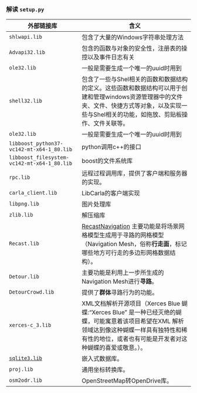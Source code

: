 

### 解读 `setup.py`

| 外部链接库                                                                  | 含义                                                                                                                    |
|------------------------------------------------------------------------|-----------------------------------------------------------------------------------------------------------------------|
| `shlwapi.lib`                                                          | 包含了大量的Windows字符串处理方法                                                                                                  |
| `Advapi32.lib`                                                         | 包含的函数与对象的安全性，注册表的操控以及事件日志有关                                                                                           |
| `ole32.lib`                                                            | 一般是需要生成一个唯一的uuid时用到                                                                                                   |
| `shell32.lib`                                                          | 包含了一些与Shel相关的函数和数据结构的定义。这些函数和数据结构可以用于创建和管理windows资源管理器中的文件夹、文件、快捷方式等对象，以及实现一些与Shel相关的功能，如拖放、剪贴板操作、文件关联等。              |
| `ole32.lib`                                                            | 一般是需要生成一个唯一的uuid时用到                                                                                                   |
| `libboost_python37-vc142-mt-x64-1_80.lib`                              | python调用c++的接口                                                                                                        |
| `libboost_filesystem-vc142-mt-x64-1_80.lib`                            | boost的文件系统库                                                                                                           |
| `rpc.lib`                                                              | 远程过程调用库，提供了客户端和服务器的实现。                                                                                                |
| `carla_client.lib`                                                     | LibCarla的客户端实现                                                                                                        |
| `libpng.lib`                                                           | 图片处理库                                                                                                                 |
| `zlib.lib`                                                             | 解压缩库                                                                                                                  |
| `Recast.lib`                                                           | [RecastNavigation](https://github.com/recastnavigation/recastnavigation) 主要功能是将场景网格模型生成用于寻路的网格模型（Navigation Mesh，俗称**行走面**，标记哪些地方可行走的多边形网格数据结构）。                          |
| `Detour.lib`                                                           | 主要功能是利用上一步所生成的Navigation Mesh进行**寻路**。                                                                                |
| `DetourCrowd.lib`                                                      | 提供了**群体**寻路行为的功能。                                                                                                     |
| `xerces-c_3.lib`                                                       | XML文档解析开源项目（Xerces Blue 蝴蝶:“Xerces Blue” 是一种已经灭绝的蝴蝶，可能寓意着该项目希望在XML 解析领域达到像这种蝴蝶一样具有独特性和稀有性的地位，或者也有可能是开发者对这种蝴蝶的喜爱或敬意。）。 |
| [`sqlite3.lib`](https://docs.python.org/zh-cn/3/library/sqlite3.html)  | 嵌入式数据库。                                                                                                               |
| `proj.lib`                                                             | 通用坐标转换库。                                                                                                              |
| `osm2odr.lib`                                                          | OpenStreetMap转OpenDrive库。                                                                                             |